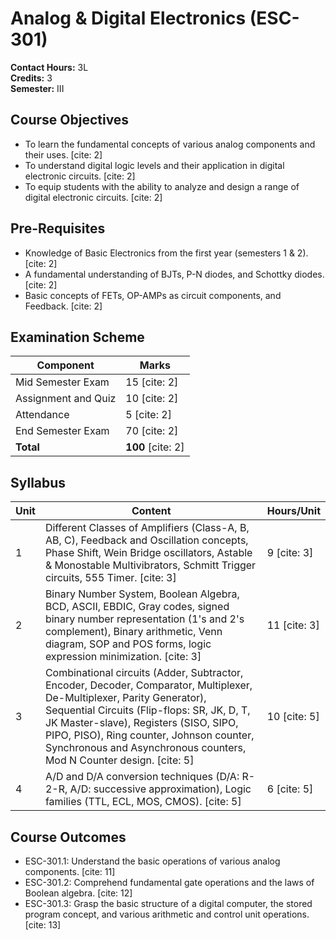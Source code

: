 # Analog & Digital Electronics (ESC-301)

**Contact Hours:** 3L  
**Credits:** 3  
**Semester:** III

## Course Objectives
* To learn the fundamental concepts of various analog components and their uses. [cite: 2]
* To understand digital logic levels and their application in digital electronic circuits. [cite: 2]
* To equip students with the ability to analyze and design a range of digital electronic circuits. [cite: 2]

## Pre-Requisites
* Knowledge of Basic Electronics from the first year (semesters 1 & 2). [cite: 2]
* A fundamental understanding of BJTs, P-N diodes, and Schottky diodes. [cite: 2]
* Basic concepts of FETs, OP-AMPs as circuit components, and Feedback. [cite: 2]

## Examination Scheme

| Component | Marks |
|-----------|-------|
| Mid Semester Exam | 15 [cite: 2] |
| Assignment and Quiz | 10 [cite: 2] |
| Attendance | 5 [cite: 2] |
| End Semester Exam | 70 [cite: 2] |
| **Total** | **100** [cite: 2] |

## Syllabus
| Unit | Content | Hours/Unit |
|------|---------|------------|
| 1 | Different Classes of Amplifiers (Class-A, B, AB, C), Feedback and Oscillation concepts, Phase Shift, Wein Bridge oscillators, Astable & Monostable Multivibrators, Schmitt Trigger circuits, 555 Timer. [cite: 3] | 9 [cite: 3] |
| 2 | Binary Number System, Boolean Algebra, BCD, ASCII, EBDIC, Gray codes, signed binary number representation (1's and 2's complement), Binary arithmetic, Venn diagram, SOP and POS forms, logic expression minimization. [cite: 3] | 11 [cite: 3] |
| 3 | Combinational circuits (Adder, Subtractor, Encoder, Decoder, Comparator, Multiplexer, De-Multiplexer, Parity Generator), Sequential Circuits (Flip-flops: SR, JK, D, T, JK Master-slave), Registers (SISO, SIPO, PIPO, PISO), Ring counter, Johnson counter, Synchronous and Asynchronous counters, Mod N Counter design. [cite: 5] | 10 [cite: 5] |
| 4 | A/D and D/A conversion techniques (D/A: R-2-R, A/D: successive approximation), Logic families (TTL, ECL, MOS, CMOS). [cite: 5] | 6 [cite: 5] |

## Course Outcomes
* ESC-301.1: Understand the basic operations of various analog components. [cite: 11]
* ESC-301.2: Comprehend fundamental gate operations and the laws of Boolean algebra. [cite: 12]
* ESC-301.3: Grasp the basic structure of a digital computer, the stored program concept, and various arithmetic and control unit operations. [cite: 13] 